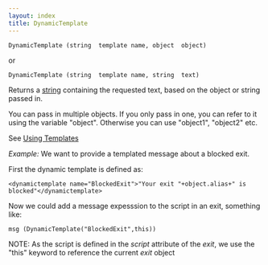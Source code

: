 ```yaml
---
layout: index
title: DynamicTemplate
---
```


    DynamicTemplate (string  template name, object  object)

or

    DynamicTemplate (string  template name, string  text)

Returns a [string](../types/string.html) containing the requested text, based on the object or string passed in.

You can pass in multiple objects. If you only pass in one, you can refer to it using the variable "object". Otherwise you can use "object1", "object2" etc.

See [Using Templates](../guides/using_templates.html)

*Example:* We want to provide a templated message about a blocked exit.

First the dynamic template is defined as:

    <dynamictemplate name="BlockedExit">"Your exit "+object.alias+" is blocked"</dynamictemplate>

Now we could add a message expesssion to the script in an exit, something like:

    msg (DynamicTemplate("BlockedExit",this))

NOTE: As the script is defined in the *script* attribute of the *exit*, we use the "this" keyword to reference the current *exit* object
